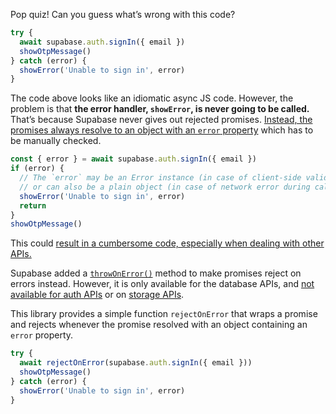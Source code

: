 Pop quiz! Can you guess what’s wrong with this code?

```js
try {
  await supabase.auth.signIn({ email })
  showOtpMessage()
} catch (error) {
  showError('Unable to sign in', error)
}
```

The code above looks like an idiomatic async JS code. However, the problem is that **the error handler, `showError`, is never going to be called.** That’s because Supabase never gives out rejected promises. [Instead, the promises always resolve to an object with an `error` property](https://github.com/supabase/supabase-js/issues/32) which has to be manually checked.

```js
const { error } = await supabase.auth.signIn({ email })
if (error) {
  // The `error` may be an Error instance (in case of client-side validation failure)
  // or can also be a plain object (in case of network error during calls).
  showError('Unable to sign in', error)
  return
}
showOtpMessage()
```

This could [result in a cumbersome code, especially when dealing with other APIs.](https://github.com/supabase/supabase-js/issues/92#issuecomment-802341629)

Supabase added a [`throwOnError()`](https://github.com/supabase/postgrest-js/pull/188) method to make promises reject on errors instead. However, it is only available for the database APIs, and [not available for auth APIs](https://github.com/supabase/gotrue-js/issues/212) or on [storage APIs](https://github.com/supabase/gotrue-js/issues/212#issuecomment-1024260125).

This library provides a simple function `rejectOnError` that wraps a promise and rejects whenever the promise resolved with an object containing an `error` property.

```js
try {
  await rejectOnError(supabase.auth.signIn({ email }))
  showOtpMessage()
} catch (error) {
  showError('Unable to sign in', error)
}
```
